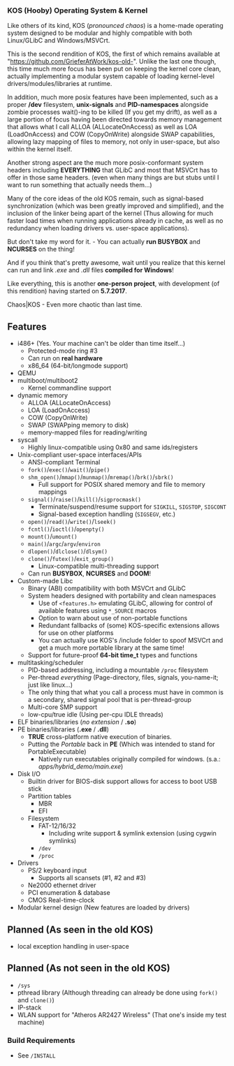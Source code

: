
### <b>KOS (Hooby) Operating System & Kernel</b> ###

Like others of its kind, KOS (<i>pronounced chaos</i>) is a home-made operating system designed to be modular and highly compatible with both Linux/GLibC and Windows/MSVCrt.

This is the second rendition of KOS, the first of which remains available at "https://github.com/GrieferAtWork/kos-old-".
Unlike the last one though, this time much more focus has been put on keeping the kernel core clean, actually implementing a modular system capable of loading kernel-level drivers/modules/libraries at runtime.

In addition, much more posix features have been implemented, such as a proper <b>/dev</b> filesystem, <b>unix-signals</b> and <b>PID-namespaces</b> alongside zombie processes wait()-ing to be killed (If you get my drift), as well as a large portion of focus having been directed towards memory management that allows what I call ALLOA (ALLocateOnAccess) as well as LOA (LoadOnAccess) and COW (CopyOnWrite) alongside SWAP capabilities, allowing lazy mapping of files to memory, not only in user-space, but also within the kernel itself.

Another strong aspect are the much more posix-conformant system headers including <b>EVERYTHING</b> that GLibC and most that MSVCrt has to offer in those same headers. (even when many things are but stubs until I want to run something that actually needs them...)

Many of the core ideas of the old KOS remain, such as signal-based synchronization (which was been greatly improved and simplified), and the inclusion of the linker being apart of the kernel (Thus allowing for much faster load times when running applications already in cache, as well as no redundancy when loading drivers vs. user-space applications).

But don't take my word for it. - You can actually <b>run BUSYBOX</b> and <b>NCURSES</b> on the thing!

And if you think that's pretty awesome, wait until you realize that this kernel can run and link <i>.exe</i> and <i>.dll</i> files <b>compiled for Windows</b>!

Like everything, this is another <b>one-person project</b>, with development (of this rendition) having started on <b>5.7.2017</b>.

Chaos|KOS - Even more chaotic than last time.

## Features ##
 - i486+ (Yes. Your machine can't be older than time itself...)
   - Protected-mode ring #3
   - Can run on <b>real hardware</b>
   - x86_64 (64-bit/longmode support)
 - QEMU
 - multiboot/multiboot2
   - Kernel commandline support
 - dynamic memory
   - ALLOA (ALLocateOnAccess)
   - LOA (LoadOnAccess)
   - COW (CopyOnWrite)
   - SWAP (SWAPping memory to disk)
   - memory-mapped files for reading/writing
 - syscall
   - Highly linux-compatible using 0x80 and same ids/registers
 - Unix-compliant user-space interfaces/APIs
   - ANSI-compliant Terminal
   - <code>fork()</code>/<code>exec()</code>/<code>wait()</code>/<code>pipe()</code>
   - <code>shm_open()</code>/<code>mmap()</code>/<code>munmap()</code>/<code>mremap()</code>/<code>brk()</code>/<code>sbrk()</code>
     - Full support for POSIX shared memory and file to memory mappings
   - <code>signal()</code>/<code>raise()</code>/<code>kill()</code>/<code>sigprocmask()</code>
     - Terminate/suspend/resume support for <code>SIGKILL</code>, <code>SIGSTOP</code>, <code>SIGCONT</code>
     - Signal-based exception handling (<code>SIGSEGV</code>, etc.)
   - <code>open()</code>/<code>read()</code>/<code>write()</code>/<code>lseek()</code>
   - <code>fcntl()</code>/<code>ioctl()</code>/<code>openpty()</code>
   - <code>mount()</code>/<code>umount()</code>
   - <code>main()</code>/<code>argc</code>/<code>argv</code>/<code>environ</code>
   - <code>dlopen()</code>/<code>dlclose()</code>/<code>dlsym()</code>
   - <code>clone()</code>/<code>futex()</code>/<code>exit_group()</code>
     - Linux-compatible multi-threading support
   - Can run <b>BUSYBOX</b>, <b>NCURSES</b> and <b>DOOM</b>!
 - Custom-made Libc
   - Binary (ABI) compatibility with both MSVCrt and GLibC
   - System headers designed with portability and clean namespaces
     - Use of <code>\<features.h\></code> emulating GLibC, allowing for control of available features using <code>\*\_SOURCE</code> macros
     - Option to warn about use of non-portable functions
     - Redundant fallbacks of (some) KOS-specific extensions allows for use on other platforms
     - You can actually use KOS's /include folder to spoof MSVCrt and get a much more portable library at the same time!
   - Support for future-proof <b>64-bit time\_t</b> types and functions
 - multitasking/scheduler
   - PID-based addressing, including a mountable <code>/proc</code> filesystem
   - Per-thread _everything_ (Page-directory, files, signals, you-name-it; just like linux...)
   - The only thing that what you call a process must have in common is a secondary, shared signal pool that is per-thread-group
   - Multi-core SMP support
   - low-cpu/true idle (Using per-cpu IDLE threads)
 - ELF binaries/libraries (<i>no extension</i> / <b>.so</b>)
 - PE binaries/libraries (<b>.exe</b> / <b>.dll</b>)
   - <b>TRUE</b> cross-platform native execution of binaries.
   - Putting the <i>Portable</i> back in <b>PE</b> (Which was intended to stand for PortableExecutable)
     - Natively run executables originally compiled for windows. (s.a.: <i>apps/hybrid_demo/main.exe</i>)
 - Disk I/O
   - Builtin driver for BIOS-disk support allows for access to boot USB stick
   - Partition tables
     - MBR
     - EFI
   - Filesystem
     - FAT-12/16/32
       - Including write support & symlink extension (using cygwin symlinks)
     - <code>/dev</code>
     - <code>/proc</code>
 - Drivers
   - PS/2 keyboard input
     - Supports all scansets (#1, #2 and #3)
   - Ne2000 ethernet driver
   - PCI enumeration & database
   - CMOS Real-time-clock
 - Modular kernel design (New features are loaded by drivers)

## Planned (As seen in the old KOS) ##
 - local exception handling in user-space

## Planned (As not seen in the old KOS) ##
 - <code>/sys</code>
 - pthread library (Although threading can already be done using <code>fork()</code> and <code>clone()</code>)
 - IP-stack
 - WLAN support for "Atheros AR2427 Wireless" (That one's inside my test machine)


### Build Requirements ###
 - See <code>/INSTALL</code>



